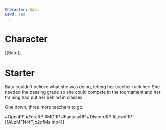 ```yaml
---
Character: Batu
Lewd: Yes
---
```

# Character
[[Batu]]

# Starter
Batu couldn't believe what she was doing, letting her teacher fuck her! She needed the passing grade so she could compete in the tournament and her training had put her behind in classes.

One down, three more teachers to go.  

#OpenRP #FeraRP #MCRP #FantasyRP #DiscordRP #LewdRP 
![[ALpMFN4fTjp2ofMs.mp4]]